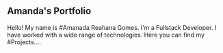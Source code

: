 ## Amanda's Portfolio

Hello! My name is #Amanada Reahana Gomes. I'm a Fullstack Developer.
I have worked with a wide range of technologies.
Here you can find my #Projects....

